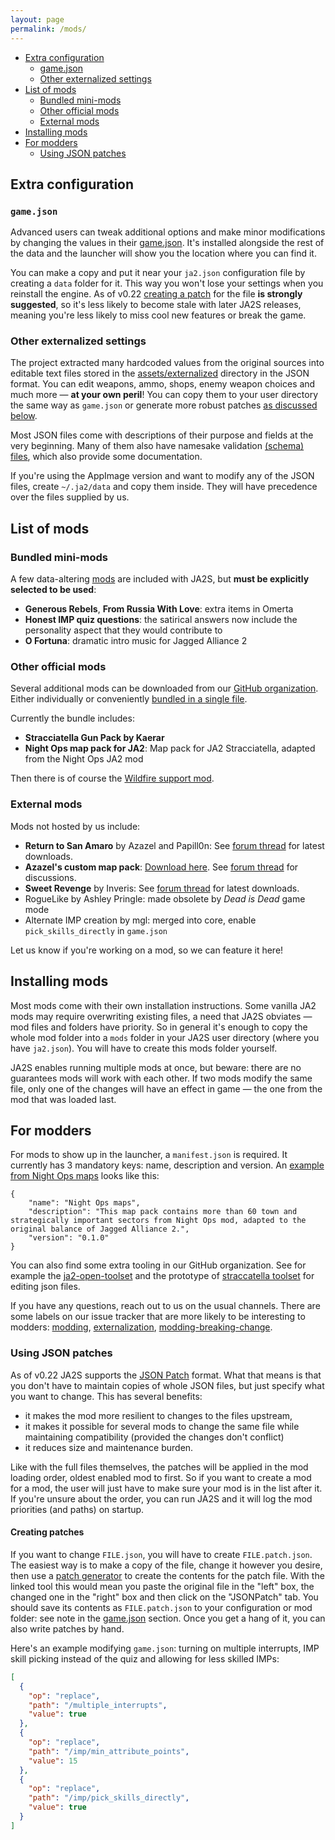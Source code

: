 ```yaml
---
layout: page
permalink: /mods/
---
```


- [Extra configuration](#extra-configuration)
  * [game.json](#gamejson)
  * [Other externalized settings](#other-externalized-settings)
- [List of mods](#list-of-mods)
  * [Bundled mini-mods](#bundled-mini-mods)
  * [Other official mods](#other-official-mods)
  * [External mods](#external-mods)
- [Installing mods](#installing-mods)
- [For modders](#for-modders)
  * [Using JSON patches](#using-json-patches)

## Extra configuration
### `game.json`
Advanced users can tweak additional options and make minor modifications by changing the values in their 
[game.json](https://raw.githubusercontent.com/ja2-stracciatella/ja2-stracciatella/master/assets/externalized/game.json).
It's installed alongside the rest of the data and the launcher will show you the location where you can find it. 

You can make a copy and put it near your `ja2.json` configuration file by creating a `data` folder for it.
This way you won't lose your settings when you reinstall the engine. As of v0.22 [creating
a patch](#using-json-patches) for the file **is strongly suggested**, so it's less likely to become stale with later
JA2S releases, meaning you're less likely to miss cool new features or break the game.

### Other externalized settings
The project extracted many hardcoded values from the original sources into editable text files stored in the [assets/externalized](https://github.com/ja2-stracciatella/ja2-stracciatella/tree/master/assets/externalized) directory in the JSON format. You can edit weapons, ammo, shops, enemy weapon
choices and much more — **at your own peril**! You can copy them to your user directory the same way as `game.json` or
generate more robust patches [as discussed below](#using-json-patches).

Most JSON files come with descriptions of their purpose and fields at the very beginning. Many of them also have namesake validation
[(schema) files](https://github.com/ja2-stracciatella/ja2-stracciatella/tree/master/rust/stracciatella/src/schemas/yaml), 
which also provide some documentation.

If you're using the AppImage version and want to modify any of the JSON files, create `~/.ja2/data` and copy them inside. They
will have precedence over the files supplied by us.


## List of mods
### Bundled mini-mods
A few data-altering [mods](https://github.com/ja2-stracciatella/ja2-stracciatella/tree/master/assets/mods) are included with JA2S, but **must be explicitly selected to be used**:
  - **Generous Rebels**, **From Russia With Love**: extra items in Omerta
  - **Honest IMP quiz questions**: the satirical answers now include the personality aspect that they would contribute to
  - **O Fortuna**: dramatic intro music for Jagged Alliance 2

### Other official mods
Several additional mods can be downloaded from our [GitHub organization](https://github.com/ja2-stracciatella). Either individually or conveniently [bundled in a single file](https://github.com/ja2-stracciatella/ja2-stracciatella-modpacks/releases/latest).

Currently the bundle includes:
  - **Stracciatella Gun Pack by Kaerar**
  - **Night Ops map pack for JA2**: Map pack for JA2 Stracciatella, adapted from the Night Ops JA2 mod

Then there is of course the [Wildfire support mod](features.md#wildfire-support).

### External mods
Mods not hosted by us include:
  - **Return to San Amaro** by Azazel and Papill0n: See [forum thread](http://thepit.ja-galaxy-forum.com/index.php?t=msg&th=25074&goto=365180&#msg_365180) for latest downloads.
  - **Azazel's custom map pack**: [Download here](https://storage.rcs-rds.ro/links/4729f8d6-f44b-42b7-aa3e-e0ddc6deead6?path=%2FJA_2%2FStracciatella%2FMods). See [forum thread](http://thepit.ja-galaxy-forum.com/index.php?t=msg&th=24842&prevloaded=1&&start=40) for discussions.
  - **Sweet Revenge** by Inveris: See [forum thread](http://thepit.ja-galaxy-forum.com/index.php?t=msg&th=25259&start=0&) for latest downloads.
  - RogueLike by Ashley Pringle: made obsolete by *Dead is Dead* game mode
  - Alternate IMP creation by mgl: merged into core, enable `pick_skills_directly` in `game.json`

Let us know if you're working on a mod, so we can feature it here!


## Installing mods
Most mods come with their own installation instructions. Some vanilla JA2 mods may require overwriting existing files, a need that JA2S obviates — mod files and folders have priority. So in general it's enough to copy the whole mod folder into a `mods` folder in your JA2S user directory (where you have `ja2.json`). You will have to create this mods folder yourself.

JA2S enables running multiple mods at once, but beware: there are no guarantees mods will work with each other. If two mods modify the same file, only one of the changes will have an effect in game — the one from the mod that was loaded last.


## For modders
For mods to show up in the launcher, a `manifest.json` is required. It currently has 3 mandatory keys: name, description and version. An [example from Night Ops maps](https://github.com/ja2-stracciatella/mod-nightops-maps/blob/master/manifest.json) looks like this:

```
{
    "name": "Night Ops maps",
    "description": "This map pack contains more than 60 town and strategically important sectors from Night Ops mod, adapted to the original balance of Jagged Alliance 2.",
    "version": "0.1.0"
}
```

You can also find some extra tooling in our GitHub organization. See for example the [ja2-open-toolset](https://github.com/ja2-stracciatella/ja2-open-toolset#readme) and the prototype of [straccatella toolset](https://github.com/ja2-stracciatella/stracciatella-toolset#readme) for editing json files.

If you have any questions, reach out to us on the usual channels. There are some labels on our issue tracker that are more likely to be interesting to modders: [modding](https://github.com/ja2-stracciatella/ja2-stracciatella/issues?q=is%3Aopen+is%3Aissue+label%3Amodding), [externalization](https://github.com/ja2-stracciatella/ja2-stracciatella/issues?q=is%3Aopen+is%3Aissue+label%3Aexternalization), [modding-breaking-change](https://github.com/ja2-stracciatella/ja2-stracciatella/issues?q=is%3Aopen+is%3Aissue+label%3Amodding-breaking-change).

### Using JSON patches
As of v0.22 JA2S supports the [JSON Patch](https://datatracker.ietf.org/doc/html/rfc6902/#section-4) format. What that means is that you don't have to maintain copies
of whole JSON files, but just specify what you want to change.
This has several benefits:
- it makes the mod more resilient to changes to the files upstream,
- it makes it possible for several mods to change the same file while maintaining compatibility (provided the changes don't conflict)
- it reduces size and maintenance burden.

Like with the full files themselves, the patches will be applied in the mod loading order, oldest enabled mod to first. So if you want to create a mod for a mod, the user will just have
to make sure your mod is in the list after it. If you're unsure about the order, you can run JA2S and it will log the mod priorities (and paths) on startup.

#### Creating patches
If you want to change `FILE.json`, you will have to create `FILE.patch.json`. The easiest way is to make a copy of the file, change it however you desire,
then use a [patch generator](https://jsondiffpatch.com/) to create the contents for the patch file. With the linked tool this would mean you paste
the original file in the "left" box, the changed one in the "right" box and then click on the "JSONPatch" tab. You should save its contents as `FILE.patch.json` to your
configuration or mod folder: see note in the [game.json](#gamejson) section. Once you get a hang of it, you can also write patches by hand.

Here's an example modifying `game.json`: turning on multiple interrupts, IMP skill picking instead of the quiz and allowing for less skilled IMPs:
```json
[
  {
    "op": "replace",
    "path": "/multiple_interrupts",
    "value": true
  },
  {
    "op": "replace",
    "path": "/imp/min_attribute_points",
    "value": 15
  },
  {
    "op": "replace",
    "path": "/imp/pick_skills_directly",
    "value": true
  }
]
```
